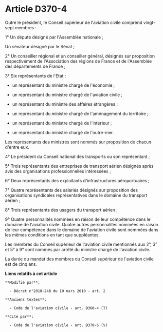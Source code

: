 # Article D370-4

Outre le président, le Conseil supérieur de l'aviation civile comprend vingt-sept membres : 

1° Un député désigné par l'Assemblée nationale ; 

Un sénateur désigné par le Sénat ; 

2° Un conseiller régional et un conseiller général, désignés sur proposition respectivement de l'Association des régions de
France et de l'Assemblée des départements de France ; 

3° Six représentants de l'Etat : 

- un représentant du ministre chargé de l'économie ; 

- un représentant du ministre chargé de l'aviation civile ; 

- un représentant du ministre des affaires étrangères ; 

- un représentant du ministre chargé de l'aménagement du territoire ; 

- un représentant du ministre chargé de l'intérieur ; 

- un représentant du ministre chargé de l'outre-mer. 

Les représentants des ministres sont nommés sur proposition de chacun d'entre eux. 

4° Le président du Conseil national des transports ou son représentant ; 

5° Trois représentants des entreprises de transport aérien désignés après avis des organisations professionnelles
intéressées ; 

6° Deux représentants des exploitants d'infrastructures aéroportuaires ; 

7° Quatre représentants des salariés désignés sur proposition des organisations syndicales représentatives dans le domaine du
transport aérien ; 

8° Trois représentants des usagers du transport aérien ; 

9° Quatre personnalités nommées en raison de leur compétence dans le domaine de l'aviation civile. Quatre autres
personnalités nommées en raison de leur compétence dans le domaine de l'aviation civile sont nommées dans les mêmes
conditions en tant que suppléantes. 

Les membres du Conseil supérieur de l'aviation civile mentionnés aux 2°, 3° et 5° à 9° sont nommés par arrêté du ministre
chargé de l'aviation civile. 

La durée du mandat des membres du Conseil supérieur de l'aviation civile est de cinq ans.

**Liens relatifs à cet article**

	**Modifié par**:

	  - Décret n°2010-248 du 10 mars 2010 - art. 2

	**Anciens textes**:

	  - Code de l'aviation civile - art. D360-4 (T)

	**Cité par**:

	  - Code de l'aviation civile - art. D370-6 (V)
